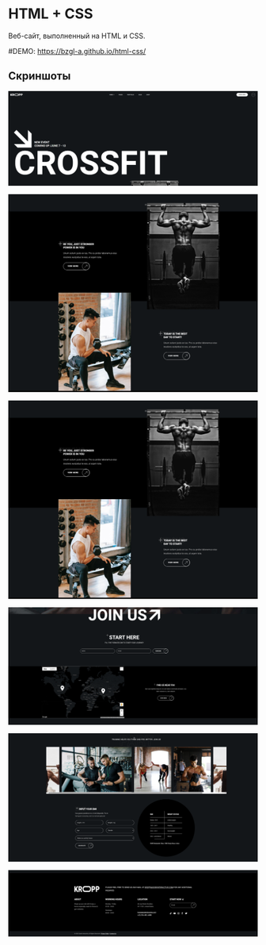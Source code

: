 # HTML + CSS

Веб-сайт, выполненный на HTML и CSS.

#DEMO:
https://bzgl-a.github.io/html-css/

## Скриншоты

![1](./screenshots/1.png)

![2](./screenshots/2.png)

![3](./screenshots/3.png)

![4](./screenshots/4.png)

![5](./screenshots/5.png)

![6](./screenshots/6.png)
